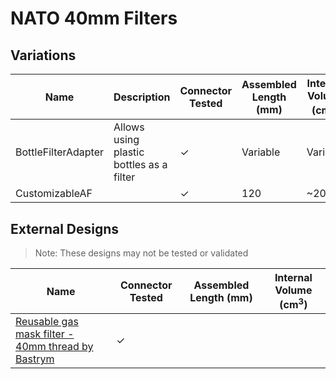 # NATO 40mm Filters

## Variations

| Name | Description | Connector Tested | Assembled Length (mm) | Internal Volume (cm<sup>3</sup>) |
| - | - | - | - | - |
| BottleFilterAdapter | Allows using plastic bottles as a filter | &#10003; | Variable | Variable |
| CustomizableAF |  | &#10003; | 120 | ~200 |

## External Designs

> Note: These designs may not be tested or validated

| Name | Connector Tested | Assembled Length (mm) | Internal Volume (cm<sup>3</sup>) |
| - | - | - | - |
| [Reusable gas mask filter - 40mm thread by Bastrym](https://www.thingiverse.com/thing:4236518) | &#10003; |  |  |
